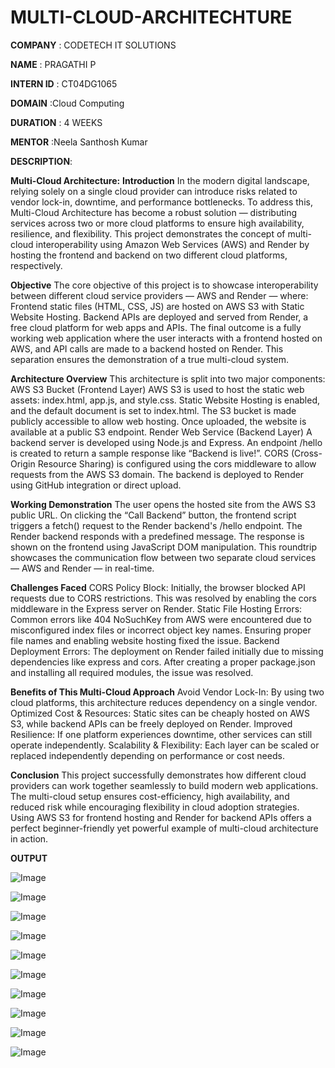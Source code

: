 # MULTI-CLOUD-ARCHITECHTURE

**COMPANY** : CODETECH IT SOLUTIONS

**NAME** : PRAGATHI P

**INTERN ID** : CT04DG1065

**DOMAIN** :Cloud Computing

**DURATION** : 4 WEEKS

**MENTOR** :Neela Santhosh Kumar

**DESCRIPTION**:

**Multi-Cloud Architecture:**
**Introduction**
In the modern digital landscape, relying solely on a single cloud provider can introduce risks related to vendor lock-in, downtime, and performance bottlenecks. To address this, Multi-Cloud Architecture has become a robust solution — distributing services across two or more cloud platforms to ensure high availability, resilience, and flexibility. This project demonstrates the concept of multi-cloud interoperability using Amazon Web Services (AWS) and Render by hosting the frontend and backend on two different cloud platforms, respectively.

**Objective**
The core objective of this project is to showcase interoperability between different cloud service providers — AWS and Render — where:
Frontend static files (HTML, CSS, JS) are hosted on AWS S3 with Static Website Hosting.
Backend APIs are deployed and served from Render, a free cloud platform for web apps and APIs.
The final outcome is a fully working web application where the user interacts with a frontend hosted on AWS, and API calls are made to a backend hosted on Render. This separation ensures the demonstration of a true multi-cloud system.

**Architecture Overview**
This architecture is split into two major components:
AWS S3 Bucket (Frontend Layer)
AWS S3 is used to host the static web assets: index.html, app.js, and style.css.
Static Website Hosting is enabled, and the default document is set to index.html.
The S3 bucket is made publicly accessible to allow web hosting.
Once uploaded, the website is available at a public S3 endpoint.
Render Web Service (Backend Layer)
A backend server is developed using Node.js and Express.
An endpoint /hello is created to return a sample response like “Backend is live!”.
CORS (Cross-Origin Resource Sharing) is configured using the cors middleware to allow requests from the AWS S3 domain.
The backend is deployed to Render using GitHub integration or direct upload.

**Working Demonstration**
The user opens the hosted site from the AWS S3 public URL.
On clicking the “Call Backend” button, the frontend script triggers a fetch() request to the Render backend's /hello endpoint.
The Render backend responds with a predefined message.
The response is shown on the frontend using JavaScript DOM manipulation.
This roundtrip showcases the communication flow between two separate cloud services — AWS and Render — in real-time.

**Challenges Faced**
CORS Policy Block: Initially, the browser blocked API requests due to CORS restrictions. This was resolved by enabling the cors middleware in the Express server on Render.
Static File Hosting Errors: Common errors like 404 NoSuchKey from AWS were encountered due to misconfigured index files or incorrect object key names. Ensuring proper file names and enabling website hosting fixed the issue.
Backend Deployment Errors: The deployment on Render failed initially due to missing dependencies like express and cors. After creating a proper package.json and installing all required modules, the issue was resolved.

**Benefits of This Multi-Cloud Approach**
Avoid Vendor Lock-In: By using two cloud platforms, this architecture reduces dependency on a single vendor.
Optimized Cost & Resources: Static sites can be cheaply hosted on AWS S3, while backend APIs can be freely deployed on Render.
Improved Resilience: If one platform experiences downtime, other services can still operate independently.
Scalability & Flexibility: Each layer can be scaled or replaced independently depending on performance or cost needs.

**Conclusion**
This project successfully demonstrates how different cloud providers can work together seamlessly to build modern web applications. The multi-cloud setup ensures cost-efficiency, high availability, and reduced risk while encouraging flexibility in cloud adoption strategies. Using AWS S3 for frontend hosting and Render for backend APIs offers a perfect beginner-friendly yet powerful example of multi-cloud architecture in action.

**OUTPUT**

![Image](https://github.com/user-attachments/assets/710a84ea-52cc-4410-abfc-473f77eb3417)

![Image](https://github.com/user-attachments/assets/436ec4b7-a62e-46d1-8934-d54b22a939ee)

![Image](https://github.com/user-attachments/assets/c66b1dca-23da-47eb-971f-7bd4424019b2)

![Image](https://github.com/user-attachments/assets/b2d4076a-84e9-4fe4-9389-334a3c44bc2a)

![Image](https://github.com/user-attachments/assets/5688ab20-0685-41db-bf16-d4e1fc26e3ae)

![Image](https://github.com/user-attachments/assets/9d2b610a-98ba-4ca5-aecd-e79a90c3a193)

![Image](https://github.com/user-attachments/assets/a1f700b1-312e-4022-83eb-d4b1e140fedf)

![Image](https://github.com/user-attachments/assets/5f3b4fad-c1b3-4aae-9fae-fcd55093ddce)

![Image](https://github.com/user-attachments/assets/d806f0f3-fbeb-43f5-890d-8f4e79e3a142)

![Image](https://github.com/user-attachments/assets/c0ec78eb-f296-438c-becd-60a867283bab)
